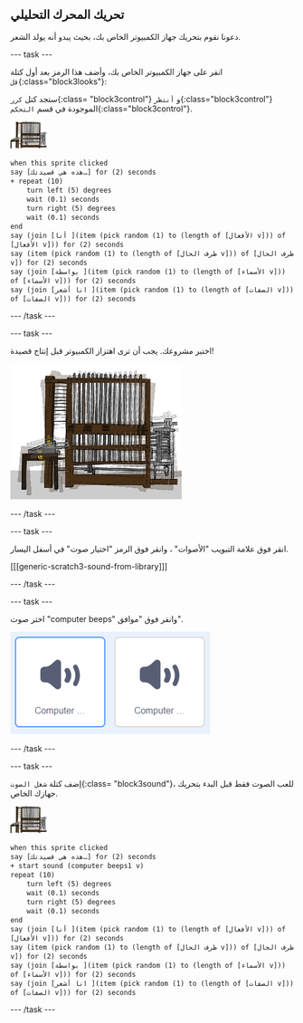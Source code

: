 ## تحريك المحرك التحليلي

دعونا نقوم بتحريك جهاز الكمبيوتر الخاص بك، بحيث يبدو أنه يولد الشعر.

--- task ---

انقر على جهاز الكمبيوتر الخاص بك، وأضف هذا الرمز بعد أول كتلة `قل`{:class="block3looks"}:

ستجد كتل `كرر`{:class= "block3control"} و `أنتظر`{:class="block3control"} الموجودة في قسم `التحكم`{:class="block3control"}.

![كائن الكمبيوتر](images/computer-sprite.png)

```blocks3
when this sprite clicked
say [هذه هي قصيدتك…] for (2) seconds
+ repeat (10)
    turn left (5) degrees
    wait (0.1) seconds
    turn right (5) degrees
    wait (0.1) seconds  
end
say (join [أنا ](item (pick random (1) to (length of [الأفعال v])) of [الأفعال v])) for (2) seconds
say (item (pick random (1) to (length of [ظرف الحال v])) of [ظرف الحال v]) for (2) seconds
say (join [بواسطة ](item (pick random (1) to (length of [الأسماء v])) of [الأسماء v])) for (2) seconds
say (join [انا أشعر ](item (pick random (1) to (length of [الصفات v])) of [الصفات v])) for (2) seconds
```

--- /task ---

--- task ---

اختبر مشروعك. يجب أن ترى اهتزاز الكمبيوتر قبل إنتاج قصيدة!

![كائن الكمبيوتر يهتز ذهاباً وإياباً](images/poetry-animate-test.png)

--- /task ---

--- task ---

انقر فوق علامة التبويب "الأصوات" ، وانقر فوق الرمز "اختيار صوت" في أسفل اليسار.

[[[generic-scratch3-sound-from-library]]]

--- /task ---

--- task ---

اختر صوت "computer beeps" وانقر فوق "موافق".

![يصدر الكمبيوتر صوتًا 1 و 2 في مكتبة الصوت](images/poetry-beeps.png)

--- /task ---

--- task ---

إضف كتلة `شغل الصوت`{:class= "block3sound"}، للعب الصوت فقط قبل البدء بتحريك جهازك الخاص.

![كائن الكمبيوتر](images/computer-sprite.png)

```blocks3
when this sprite clicked
say [هذه هي قصيدتك…] for (2) seconds
+ start sound (computer beeps1 v)
repeat (10)
    turn left (5) degrees
    wait (0.1) seconds
    turn right (5) degrees
    wait (0.1) seconds  
end
say (join [أنا ](item (pick random (1) to (length of [الأفعال v])) of [الأفعال v])) for (2) seconds
say (item (pick random (1) to (length of [ظرف الحال v])) of [ظرف الحال v]) for (2) seconds
say (join [بواسطة ](item (pick random (1) to (length of [الأسماء v])) of [الأسماء v])) for (2) seconds
say (join [انا أشعر ](item (pick random (1) to (length of [الصفات v])) of [الصفات v])) for (2) seconds
```

--- /task ---